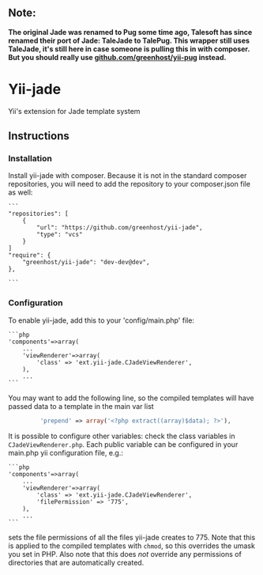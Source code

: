Note:
-----
__The original Jade was renamed to Pug some time ago, Talesoft has since renamed their port of Jade: TaleJade to TalePug. This wrapper still uses TaleJade, it's still here in case someone is pulling this in with composer. But you should really use [github.com/greenhost/yii-pug](https://github.com/greenhost/yii-pug) instead.__



Yii-jade
========
Yii's extension for Jade template system

## Instructions

### Installation

Install yii-jade with composer. Because it is not in the standard composer
repositories, you will need to add the repository to your composer.json file as
well:

    ```
    "repositories": [
        {
            "url": "https://github.com/greenhost/yii-jade",
            "type": "vcs"
        }
    ]    
    "require": {
        "greenhost/yii-jade": "dev-dev@dev",
    },

    ```

### Configuration


To enable yii-jade, add this to your 'config/main.php' file:
    
    ```php
    'components'=>array(
        ...
        'viewRenderer'=>array(
            'class' => 'ext.yii-jade.CJadeViewRenderer',
        ),
        ...
    ```

You may want to add the following line, so the compiled templates will have passed data to a template in the main var list


   ```php
            'prepend' => array('<?php extract((array)$data); ?>'),
   ```

It is possible to configure other variables: check the class variables in
`CJadeViewRenderer.php`. Each public variable can be configured in your main.php
yii configuration file, e.g.:

    ```php
    'components'=>array(
        ...
        'viewRenderer'=>array(
            'class' => 'ext.yii-jade.CJadeViewRenderer',
            'filePermission' => '775',
        ),
        ...
    ```

sets the file permissions of all the files yii-jade creates to 775. Note that
this is applied to the compiled templates with `chmod`, so this overrides the
umask you set in PHP. Also note that this does *not* override any permissions of
directories that are automatically created.
